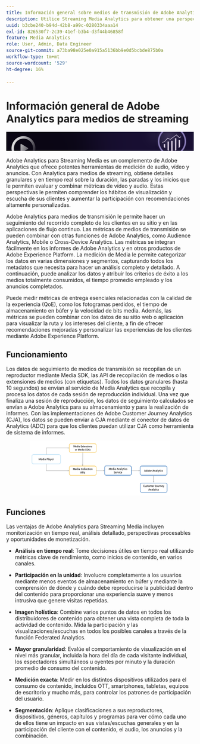 ```yaml
---
title: Información general sobre medios de transmisión de Adobe Analytics
description: Utilice Streaming Media Analytics para obtener una perspectiva exhaustiva del contenido, el audio y los anuncios.
uuid: b3cbe240-b94d-42b8-a99c-0280334aaa14
exl-id: 826530f7-2c39-41ef-b3b4-d3f44b46858f
feature: Media Analytics
role: User, Admin, Data Engineer
source-git-commit: a73ba98e025e0a915a5136bb9e0d5bcbde875b0a
workflow-type: tm+mt
source-wordcount: '529'
ht-degree: 16%

---
```


# Información general de Adobe Analytics para medios de streaming

![Banner](./assets/media_analytics_banner.png)

Adobe Analytics para Streaming Media es un complemento de Adobe Analytics que ofrece potentes herramientas de medición de audio, vídeo y anuncios. Con Analytics para medios de streaming, obtiene detalles granulares y en tiempo real sobre la duración, las paradas y los inicios que le permiten evaluar y combinar métricas de vídeo y audio. Estas perspectivas le permiten comprender los hábitos de visualización y escucha de sus clientes y aumentar la participación con recomendaciones altamente personalizadas.

Adobe Analytics para medios de transmisión le permite hacer un seguimiento del recorrido completo de los clientes en su sitio y en las aplicaciones de flujo continuo. Las métricas de medios de transmisión se pueden combinar con otras funciones de Adobe Analytics, como Audience Analytics, Mobile o Cross-Device Analytics. Las métricas se integran fácilmente en los informes de Adobe Analytics y en otros productos de Adobe Experience Platform. La medición de Media le permite categorizar los datos en varias dimensiones y segmentos, capturando todos los metadatos que necesita para hacer un análisis completo y detallado. A continuación, puede analizar los datos y atribuir los criterios de éxito a los medios totalmente consumidos, el tiempo promedio empleado y los anuncios completados.

Puede medir métricas de entrega esenciales relacionadas con la calidad de la experiencia (QoE), como los fotogramas perdidos, el tiempo de almacenamiento en búfer y la velocidad de bits media. Además, las métricas se pueden combinar con los datos de su sitio web o aplicación para visualizar la ruta y los intereses del cliente, a fin de ofrecer recomendaciones mejoradas y personalizar las experiencias de los clientes mediante Adobe Experience Platform.

## Funcionamiento

Los datos de seguimiento de medios de transmisión se recopilan de un reproductor mediante Media SDK, las API de recopilación de medios o las extensiones de medios (con etiquetas). Todos los datos granulares (hasta 10 segundos) se envían al servicio de Media Analytics que recopila y procesa los datos de cada sesión de reproducción individual. Una vez que finaliza una sesión de reproducción, los datos de seguimiento calculados se envían a Adobe Analytics para su almacenamiento y para la realización de informes. Con las implementaciones de Adobe Customer Journey Analytics (CJA), los datos se pueden enviar a CJA mediante el conector de datos de Analytics (ADC) para que los clientes puedan utilizar CJA como herramienta de sistema de informes.

<!-- ![streaming media process](./assets/streaming-process1.png) -->

<div style="text-align: center;">
<img src="./assets/streaming-process1.png" alt="Proceso de transmisión de contenidos" width="75%">
</div>

## Funciones

Las ventajas de Adobe Analytics para Streaming Media incluyen monitorización en tiempo real, análisis detallado, perspectivas procesables y oportunidades de monetización.

* **Análisis en tiempo real**: Tome decisiones útiles en tiempo real utilizando métricas clave de rendimiento, como inicios de contenido, en varios canales.

* **Participación en la unidad**: Involucre completamente a los usuarios mediante menos eventos de almacenamiento en búfer y mediante la comprensión de dónde y cuándo debe reproducirse la publicidad dentro del contenido para proporcionar una experiencia suave y menos intrusiva que genere visitas repetidas.

* **Imagen holística**: Combine varios puntos de datos en todos los distribuidores de contenido para obtener una vista completa de toda la actividad de contenido. Mida la participación y las visualizaciones/escuchas en todos los posibles canales a través de la función Federated Analytics.

* **Mayor granularidad**: Evalúe el comportamiento de visualización en el nivel más granular, incluida la hora del día de cada visitante individual, los espectadores simultáneos u oyentes por minuto y la duración promedio de consumo del contenido.

* **Medición exacta**: Medir en los distintos dispositivos utilizados para el consumo de contenido, incluidos OTT, smartphones, tabletas, equipos de escritorio y mucho más, para controlar los patrones de participación del usuario.

* **Segmentación**: Aplique clasificaciones a sus reproductores, dispositivos, géneros, capítulos y programas para ver cómo cada uno de ellos tiene un impacto en sus vistas/escuchas generales y en la participación del cliente con el contenido, el audio, los anuncios y la combinación.
